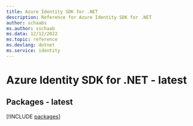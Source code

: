 ```yaml
---
title: Azure Identity SDK for .NET
description: Reference for Azure Identity SDK for .NET
author: schaabs
ms.author: sschaab
ms.data: 12/12/2022
ms.topic: reference
ms.devlang: dotnet
ms.service: identity
---
```

# Azure Identity SDK for .NET - latest
## Packages - latest
[!INCLUDE [packages](identity-index.md)]